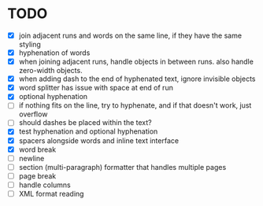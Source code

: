 # TODO

- [x] join adjacent runs and words on the same line, if they have the same styling
- [x] hyphenation of words
- [x] when joining adjacent runs, handle objects in between runs. also handle zero-width objects.
- [x] when adding dash to the end of hyphenated text, ignore invisible objects
- [x] word splitter has issue with space at end of run
- [x] optional hyphenation
- [ ] if nothing fits on the line, try to hyphenate, and if that doesn't work, just overflow
- [ ] should dashes be placed within the text?
- [x] test hyphenation and optional hyphenation
- [x] spacers alongside words and inline text interface
- [x] word break
- [ ] newline
- [ ] section (multi-paragraph) formatter that handles multiple pages
- [ ] page break
- [ ] handle columns
- [ ] XML format reading
